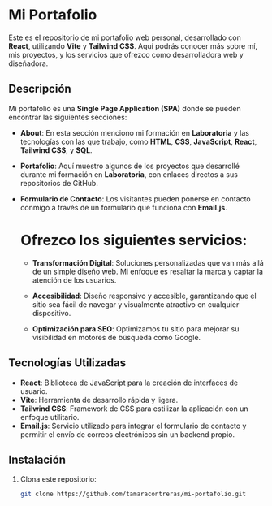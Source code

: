 # Mi Portafolio 

Este es el repositorio de mi portafolio web personal, desarrollado con **React**, utilizando **Vite** y **Tailwind CSS**. Aquí podrás conocer más sobre mí, mis proyectos, y los servicios que ofrezco como desarrolladora web y diseñadora.

## Descripción

Mi portafolio es una **Single Page Application (SPA)** donde se pueden encontrar las siguientes secciones:

- **About**: En esta sección menciono mi formación en **Laboratoria** y las tecnologías con las que trabajo, como **HTML**, **CSS**, **JavaScript**, **React**, **Tailwind CSS**, y **SQL**.
  
- **Portafolio**: Aquí muestro algunos de los proyectos que desarrollé durante mi formación en **Laboratoria**, con enlaces directos a sus repositorios de GitHub.
  
- **Formulario de Contacto**: Los visitantes pueden ponerse en contacto conmigo a través de un formulario que funciona con **Email.js**.
  
  # Ofrezco los siguientes servicios:

  - **Transformación Digital**: Soluciones personalizadas que van más allá de un simple diseño web. Mi enfoque es resaltar la marca y captar la atención de los usuarios.
  
  - **Accesibilidad**: Diseño responsivo y accesible, garantizando que el sitio sea fácil de navegar y visualmente atractivo en cualquier dispositivo.
  
  - **Optimización para SEO**: Optimizamos tu sitio para mejorar su visibilidad en motores de búsqueda como Google.

## Tecnologías Utilizadas

- **React**: Biblioteca de JavaScript para la creación de interfaces de usuario.
- **Vite**: Herramienta de desarrollo rápida y ligera.
- **Tailwind CSS**: Framework de CSS para estilizar la aplicación con un enfoque utilitario.
- **Email.js**: Servicio utilizado para integrar el formulario de contacto y permitir el envío de correos electrónicos sin un backend propio.
  
## Instalación

1. Clona este repositorio:
   ```bash
   git clone https://github.com/tamaracontreras/mi-portafolio.git

